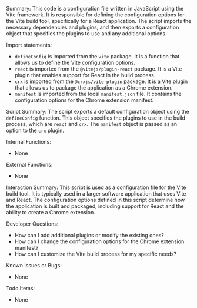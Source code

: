 Summary:
This code is a configuration file written in JavaScript using the Vite framework. It is responsible for defining the configuration options for the Vite build tool, specifically for a React application. The script imports the necessary dependencies and plugins, and then exports a configuration object that specifies the plugins to use and any additional options.

Import statements:
- `defineConfig` is imported from the `vite` package. It is a function that allows us to define the Vite configuration options.
- `react` is imported from the `@vitejs/plugin-react` package. It is a Vite plugin that enables support for React in the build process.
- `crx` is imported from the `@crxjs/vite-plugin` package. It is a Vite plugin that allows us to package the application as a Chrome extension.
- `manifest` is imported from the local `manifest.json` file. It contains the configuration options for the Chrome extension manifest.

Script Summary:
The script exports a default configuration object using the `defineConfig` function. This object specifies the plugins to use in the build process, which are `react` and `crx`. The `manifest` object is passed as an option to the `crx` plugin.

Internal Functions:
- None

External Functions:
- None

Interaction Summary:
This script is used as a configuration file for the Vite build tool. It is typically used in a larger software application that uses Vite and React. The configuration options defined in this script determine how the application is built and packaged, including support for React and the ability to create a Chrome extension.

Developer Questions:
- How can I add additional plugins or modify the existing ones?
- How can I change the configuration options for the Chrome extension manifest?
- How can I customize the Vite build process for my specific needs?

Known Issues or Bugs:
- None

Todo Items:
- None